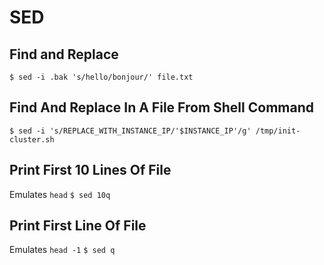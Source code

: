 # SED

## Find and Replace
`$ sed -i .bak 's/hello/bonjour/' file.txt`

## Find And Replace In A File From Shell Command
`$ sed -i 's/REPLACE_WITH_INSTANCE_IP/'$INSTANCE_IP'/g' /tmp/init-cluster.sh`

## Print First 10 Lines Of File
Emulates `head`
`$ sed 10q`

## Print First Line Of File
Emulates `head -1`
`$ sed q`
